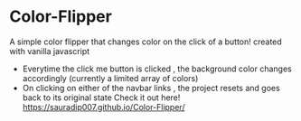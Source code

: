 # Color-Flipper
A simple color flipper that changes color on the click of a button! created with vanilla javascript
- Everytime the click me button is clicked , the background color changes accordingly (currently a limited array of colors)
- On clicking on either of the navbar links , the project resets and goes back to its original state
Check it out here!
https://sauradip007.github.io/Color-Flipper/
